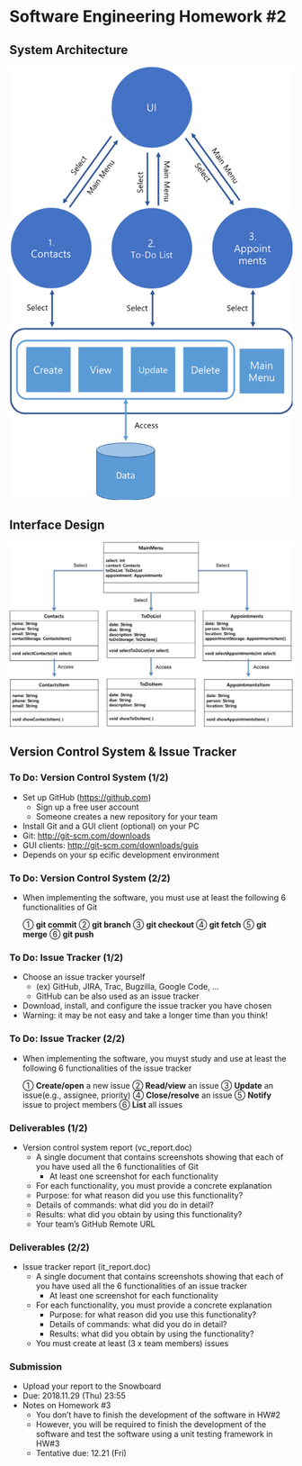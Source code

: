 # Software Engineering Homework #2

## System Architecture

![SystemArchitecture](./assets/SystemArchitecture.png)

## Interface Design

![InterfaceDesign](./assets/InterfaceDesign.png)



## Version Control System & Issue Tracker

### To Do: Version Control System (1/2)

- Set up GitHub (https://github.com)
  -  Sign up a free user account
  -  Someone creates a new repository for your team
-  Install Git and a GUI client (optional) on your PC
  - Git: http://git-scm.com/downloads
  -  GUI clients: http://git-scm.com/downloads/guis
  - Depends on your sp ecific development environment

### To Do: Version Control System (2/2)

- When implementing the software, you must use at least the
  following 6 functionalities of Git

  ① **git commit**
  ② **git branch**
  ③ **git checkout**
  ④ **git fetch**
  ⑤ **git merge**
  ⑥ **git push**

### To Do: Issue Tracker (1/2)

- Choose an issue tracker yourself
  -  (ex) GitHub, JIRA, Trac, Bugzilla, Google Code, …
  -  GitHub can be also used as an issue tracker
-  Download, install, and configure the issue tracker you have chosen
  -  Warning: it may be not easy and take a longer time than you think!

### To Do: Issue Tracker (2/2)

- When implementing the software, you muyst study and use at least the following 6 functionalities of the issue tracker

  ① **Create/open** a new issue
  ② **Read/view** an issue
  ③ **Update** an issue(e.g., assignee, priority)
  ④ **Close/resolve** an issue
  ⑤ **Notify** issue to project members
  ⑥ **List** all issues

### Deliverables (1/2)

- Version control system report (vc_report.doc)
  - A single document that contains screenshots showing that each of you have used all the 6 functionalities of Git
    -  At least one screenshot for each functionality
  -  For each functionality, you must provide a concrete explanation
    - Purpose: for what reason did you use this functionality?
    - Details of commands: what did you do in detail?
    - Results: what did you obtain by using this functionality?
  - Your team’s GitHub Remote URL

### Deliverables (2/2)

- Issue tracker report (it_report.doc)
  - A single document that contains screenshots showing that each of you have used all the 6 functionalities of an issue tracker
    - At least one screenshot for each functionality
  - For each functionality, you must provide a concrete explanation
    - Purpose: for what reason did you use this functionality?
    - Details of commands: what did you do in detail?
    - Results: what did you obtain by using the functionality?
  - You must create at least (3 x team members) issues

### Submission

- Upload your report to the Snowboard
- Due: 2018.11.29 (Thu) 23:55
- Notes on Homework #3
  - You don’t have to finish the development of the software in HW#2
  - However, you will be required to finish the development of the software and test the software using a unit testing framework in HW#3
  - Tentative due: 12.21 (Fri)